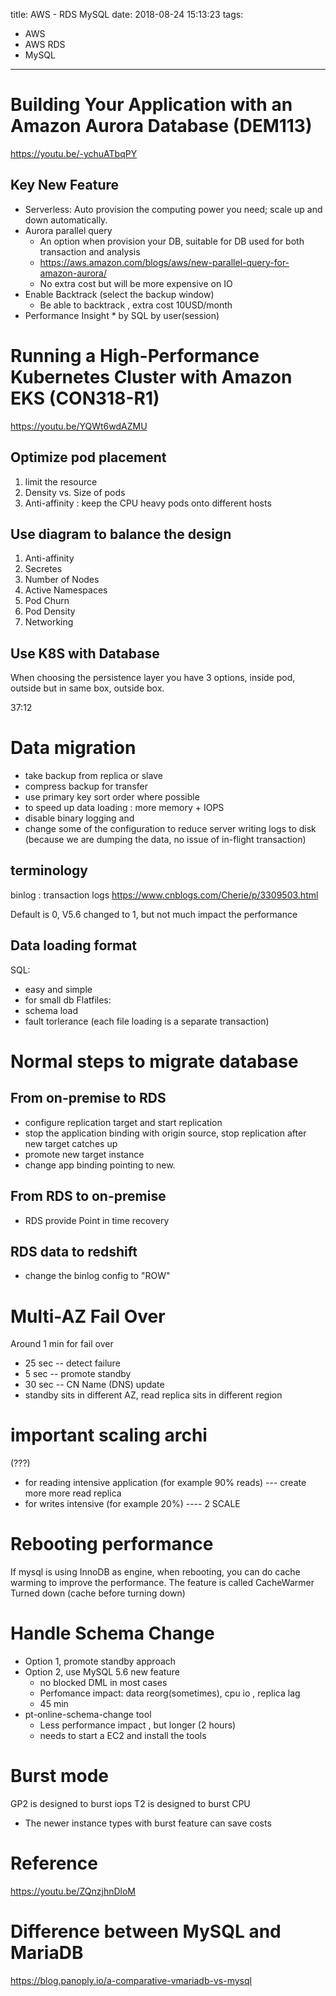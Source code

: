 title: AWS - RDS MySQL
date: 2018-08-24 15:13:23
tags:
- AWS
- AWS RDS
- MySQL
---

# Building Your Application with an Amazon Aurora Database (DEM113)

https://youtu.be/-ychuATbqPY

## Key New Feature

* Serverless: Auto provision the computing power you need; scale up and down automatically.
* Aurora parallel query
    *  An option when provision your DB, suitable for DB used for both transaction and analysis
    *  https://aws.amazon.com/blogs/aws/new-parallel-query-for-amazon-aurora/
    *  No extra cost but will be more expensive on IO
* Enable Backtrack (select the backup window)
     * Be able to backtrack , extra cost 10USD/month
* Performance Insight
      * by SQL by user(session)


#  Running a High-Performance Kubernetes Cluster with Amazon EKS (CON318-R1)

https://youtu.be/YQWt6wdAZMU

## Optimize pod placement

1) limit the resource
2) Density vs. Size of pods
3) Anti-affinity : keep the CPU heavy pods onto different hosts

## Use diagram to balance the design

1. Anti-affinity
2. Secretes
3. Number of Nodes
4. Active Namespaces
5. Pod Churn
6. Pod Density
7. Networking

## Use K8S with Database

When choosing the persistence layer you have 3 options, inside pod, outside but in same box, outside box.

37:12

# Data migration

* take backup from replica or slave
* compress backup for transfer
* use primary key sort order where possible
* to speed up data loading : more memory + IOPS
* disable binary logging and
* change some of the configuration to reduce server writing logs to disk (because we are dumping the data, no issue of in-flight transaction)

## terminology

binlog : transaction logs
https://www.cnblogs.com/Cherie/p/3309503.html

Default is 0, V5.6 changed to 1, but not much impact the performance

## Data loading format

SQL:
  * easy and simple
  * for small db
Flatfiles:
  * schema load
  * fault torlerance  (each file loading is a separate transaction)

# Normal steps to migrate database

## From on-premise to RDS

* configure replication target and start replication
* stop the application binding with origin source, stop replication after new target catches up
* promote new target instance
* change app binding pointing to new.

## From RDS to on-premise

* RDS provide Point in time recovery

## RDS data to redshift

* change the binlog config to "ROW"

# Multi-AZ Fail Over

Around 1 min for fail over

* 25 sec -- detect failure
* 5 sec -- promote standby
* 30 sec -- CN Name (DNS) update
* standby sits in different AZ, read replica sits in different region

# important scaling archi

(???)
* for reading intensive application (for example 90% reads) --- create more more read replica
* for writes intensive (for example 20%) ---- 2 SCALE

# Rebooting performance

If mysql is using InnoDB as engine, when rebooting, you can do cache warming to improve the performance. The feature is called CacheWarmer Turned down (cache before turning down)

# Handle Schema Change

* Option 1, promote standby approach
* Option 2, use MySQL 5.6 new feature
   * no blocked DML in most cases
   * Perfomance impact: data reorg(sometimes), cpu io , replica lag
   * 45 min
* pt-online-schema-change tool
  * Less performance impact , but longer (2 hours)
  * needs to start a EC2 and install the tools


# Burst mode

GP2 is designed to burst iops
T2 is designed to burst CPU

* The newer instance types with burst feature can save costs

# Reference

https://youtu.be/ZQnzjhnDloM


# Difference between MySQL and MariaDB

>
https://blog.panoply.io/a-comparative-vmariadb-vs-mysql
